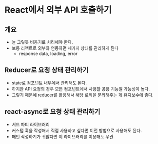# React에서 외부 API 호출하기
## 개요
- 늘 그렇듯 비동기로 처리해야 한다.
- 보통 리액트로 외부와 연동하면 세가지 상태를 관리하게 된다
    - response data, loading, error
    
## Reducer로 요청 상태 관리하기
- state로 컴포넌트 내부에서 관리해도 된다.
- 하지만 API 요청의 경우 모든 컴포넌트에서 사용할 공용 기능일 가능성이 높다.
- 그렇기 때문에 reducer를 활용해서 해당 로직을 분리해주는 게 유지보수에 좋다.

## react-async로 요청 상태 관리하기
- 서드 파티 라이브러리
- 커스텀 훅을 작성해서 직접 사용하고 싶다면 이전 방법으로 사용해도 된다.
- 매번 작성하기가 귀찮다면 이 라이브러리를 이용해도 무관.
